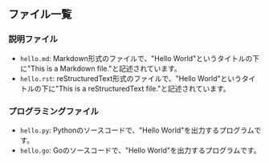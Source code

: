 ## ファイル一覧

### 説明ファイル
- `hello.md`: Markdown形式のファイルで、"Hello World"というタイトルの下に"This is a Markdown file."と記述されています。
- `hello.rst`: reStructuredText形式のファイルで、"Hello World"というタイトルの下に"This is a reStructuredText file."と記述されています。

### プログラミングファイル
- `hello.py`: Pythonのソースコードで、"Hello World"を出力するプログラムです。
- `hello.go`: Goのソースコードで、"Hello World"を出力するプログラムです。